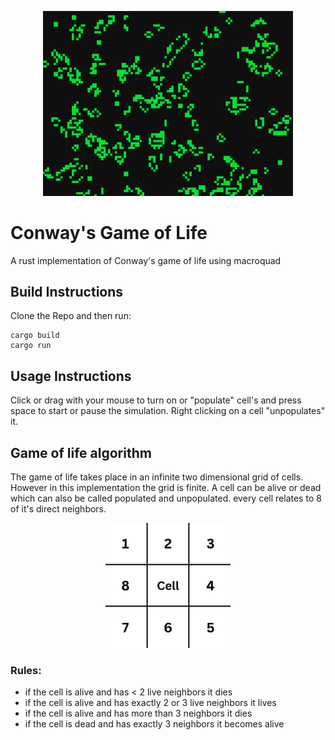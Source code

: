 <p align="center">
  <img src="example.png" alt="drawing" width="400" text-align="center"/>
</p>

# Conway's Game of Life
A rust implementation of Conway's game of life using macroquad
## Build Instructions
Clone the Repo and then run:
```
cargo build
cargo run
```
## Usage Instructions
Click or drag with your mouse to turn on or "populate" cell's and press space to start or pause the simulation. Right clicking on a cell "unpopulates" it.

## Game of life algorithm
The game of life takes place in an infinite two dimensional grid of cells. However in this implementation the grid is finite. A cell can be alive or dead which can also be called populated and unpopulated. every cell relates to 8 of it's direct neighbors.
<p align="center">
  <img src="grid.png" alt="drawing" width="200" text-align="center"/>
</p>

### Rules:

- if the cell is alive and has < 2 live neighbors it dies
- if the cell is alive and has exactly 2 or 3 live neighbors it lives
- if the cell is alive and has more than 3 neighbors it dies
- if the cell is dead and has exactly 3 neighbors it becomes alive
